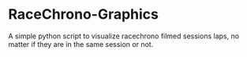 # RaceChrono-Graphics
A simple python script to visualize racechrono filmed sessions laps, no matter if they are in the same session or not.
